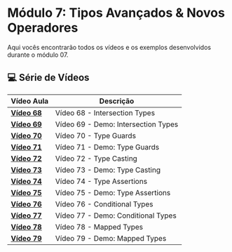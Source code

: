 # Módulo 7: Tipos Avançados & Novos Operadores

Aqui vocês encontrarão todos os vídeos e os exemplos desenvolvidos durante o módulo 07.

## 💻 Série de Vídeos

| Vídeo Aula                                   | Descrição                           |
| -------------------------------------------- | ----------------------------------- |
| **[Vídeo 68](https://youtu.be/2hE57wR86YY)** | Vídeo 68 - Intersection Types       |
| **[Vídeo 69](https://youtu.be/LvVWaHk3l0I)** | Vídeo 69 - Demo: Intersection Types |
| **[Vídeo 70](https://youtu.be/DNmCS4PT9bc)** | Vídeo 70 - Type Guards              |
| **[Vídeo 71](https://youtu.be/83eUc_Qzvxk)** | Vídeo 71 - Demo: Type Guards        |
| **[Vídeo 72](https://youtu.be/eAjmQ_8fKwY)** | Vídeo 72 - Type Casting             |
| **[Vídeo 73](https://youtu.be/UlTeD4l6OmQ)** | Vídeo 73 - Demo: Type Casting       |
| **[Vídeo 74](https://youtu.be/A5SOxUAOCIQ)** | Vídeo 74 - Type Assertions          |
| **[Vídeo 75](https://youtu.be/B0ByaF7x184)** | Vídeo 75 - Demo: Type Assertions    |
| **[Vídeo 76](https://youtu.be/nBhTRUHMgng)** | Vídeo 76 - Conditional Types        |
| **[Vídeo 77]()**                             | Vídeo 77 - Demo: Conditional Types  |
| **[Vídeo 78]()**                             | Vídeo 78 - Mapped Types             |
| **[Vídeo 79]()**                             | Vídeo 79 - Demo: Mapped Types       |
